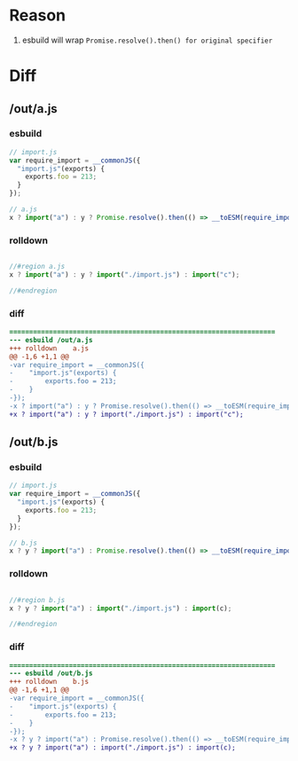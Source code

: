 # Reason
1. esbuild will wrap `Promise.resolve().then() for original specifier`
# Diff
## /out/a.js
### esbuild
```js
// import.js
var require_import = __commonJS({
  "import.js"(exports) {
    exports.foo = 213;
  }
});

// a.js
x ? import("a") : y ? Promise.resolve().then(() => __toESM(require_import())) : import("c");
```
### rolldown
```js

//#region a.js
x ? import("a") : y ? import("./import.js") : import("c");

//#endregion
```
### diff
```diff
===================================================================
--- esbuild	/out/a.js
+++ rolldown	a.js
@@ -1,6 +1,1 @@
-var require_import = __commonJS({
-    "import.js"(exports) {
-        exports.foo = 213;
-    }
-});
-x ? import("a") : y ? Promise.resolve().then(() => __toESM(require_import())) : import("c");
+x ? import("a") : y ? import("./import.js") : import("c");

```
## /out/b.js
### esbuild
```js
// import.js
var require_import = __commonJS({
  "import.js"(exports) {
    exports.foo = 213;
  }
});

// b.js
x ? y ? import("a") : Promise.resolve().then(() => __toESM(require_import())) : import(c);
```
### rolldown
```js

//#region b.js
x ? y ? import("a") : import("./import.js") : import(c);

//#endregion
```
### diff
```diff
===================================================================
--- esbuild	/out/b.js
+++ rolldown	b.js
@@ -1,6 +1,1 @@
-var require_import = __commonJS({
-    "import.js"(exports) {
-        exports.foo = 213;
-    }
-});
-x ? y ? import("a") : Promise.resolve().then(() => __toESM(require_import())) : import(c);
+x ? y ? import("a") : import("./import.js") : import(c);

```
